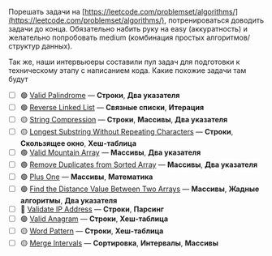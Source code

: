 Порешать задачи на [https://leetcode.com/problemset/algorithms/](https://leetcode.com/problemset/algorithms/), потренироваться доводить задачи до конца. Обязательно набить руку на easy (аккуратность) и желательно попробовать medium (комбинация простых алгоритмов/структур данных).

Так же, наши интервьюеры составили пул задач для подготовки к техническому этапу с написанием кода. Какие похожие задачи там будут
- [ ] 🟢 [Valid Palindrome](https://leetcode.com/problems/valid-palindrome) — **Строки**, **Два указателя**
- [ ] 🟢 [Reverse Linked List](https://leetcode.com/problems/reverse-linked-list) — **Связные списки**, **Итерация**
- [ ] 🟡 [String Compression](https://leetcode.com/problems/string-compression) — **Строки**, **Массивы**, **Два указателя**
- [ ] 🟡 [Longest Substring Without Repeating Characters](https://leetcode.com/problems/longest-substring-without-repeating-characters) — **Строки**, **Скользящее окно**, **Хеш-таблица**
- [ ] 🟢 [Valid Mountain Array](https://leetcode.com/problems/valid-mountain-array/) — **Массивы**, **Два указателя**
- [ ] 🟢 [Remove Duplicates from Sorted Array](https://leetcode.com/problems/remove-duplicates-from-sorted-array/) — **Массивы**, **Два указателя**
- [ ] 🟢 [Plus One](https://leetcode.com/problems/plus-one/) — **Массивы**, **Математика**
- [ ] 🟢 [Find the Distance Value Between Two Arrays](https://leetcode.com/problems/find-the-distance-value-between-two-arrays/) — **Массивы**, **Жадные алгоритмы**, **Два указателя**
- [ ] 🔴 [Validate IP Address](https://leetcode.com/problems/validate-ip-address/) — **Строки**, **Парсинг**
- [ ] 🟢 [Valid Anagram](https://leetcode.com/problems/valid-anagram) — **Строки**, **Хеш-таблица**
- [ ] 🟡 [Word Pattern](https://leetcode.com/problems/word-pattern/) — **Строки**, **Хеш-таблица**
- [ ] 🟡 [Merge Intervals](https://leetcode.com/problems/merge-intervals/) — **Сортировка**, **Интервалы**, **Массивы**
